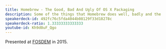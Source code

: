 ```yaml
---
title: Homebrew - The Good, Bad And Ugly Of OS X Packaging
description: Some of the things that Homebrew does well, badly and the special challenges that OS X packagers need to deal with.
speakerdeck-id: 492fc76c5fda4044b08129f33d18278c
speakerdeck-ratio: 1.33333333333333
youtube-id: Kh9d0uF_Qgo
---
```

Presented at [FOSDEM](https://fosdem.org) in 2015.
